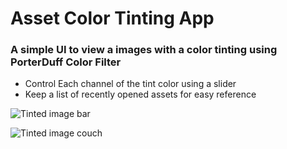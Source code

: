 # Asset Color Tinting App

### A simple UI to view a images with a color tinting using PorterDuff Color Filter

- Control Each channel of the tint color using a slider
- Keep a list of recently opened assets for easy reference

![Tinted image bar](../images/Screenshot_20180507-030822.png)

![Tinted image couch](../images/Screenshot_20180507-031136.png)
